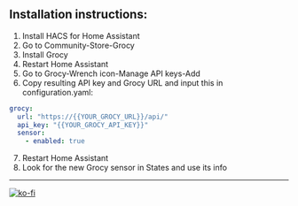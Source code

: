 ## Installation instructions:

1. Install HACS for Home Assistant
2. Go to Community-Store-Grocy
3. Install Grocy
4. Restart Home Assistant
5. Go to Grocy-Wrench icon-Manage API keys-Add
6. Copy resulting API key and Grocy URL and input this in configuration.yaml:

```yaml
grocy:
  url: "https://{{YOUR_GROCY_URL}}/api/"
  api_key: "{{YOUR_GROCY_API_KEY}}"
  sensor:
    - enabled: true
```

7. Restart Home Assistant
8. Look for the new Grocy sensor in States and use its info

---
[![ko-fi](https://www.ko-fi.com/img/githubbutton_sm.svg)](https://ko-fi.com/X8X1LYUK)

